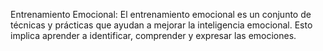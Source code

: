 Entrenamiento Emocional:
El entrenamiento emocional es un conjunto de técnicas y prácticas que ayudan a mejorar la inteligencia emocional. Esto implica aprender a identificar, comprender y expresar las emociones.
